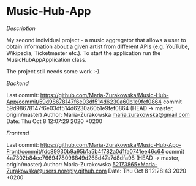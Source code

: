 # Music-Hub-App

*Description*

My second individual project - a music aggregator that allows a user to obtain information about a given artist from different APIs 
(e.g. YouTube, Wikipedia, Ticketmaster etc.).
To start the application run the MusicHubAppApplication class.

The project still needs some work :-).

*Backend*

Last commit:
https://github.com/Maria-Zurakowska/Music-Hub-App/commit/59d98678147f6e03df514d6230a60b1e9fef0864
commit 59d98678147f6e03df514d6230a60b1e9fef0864 (HEAD -> master, origin/master)
Author: Maria-Zurakowska <maria.zurakowska@gmail.com>
Date:   Thu Oct 8 12:07:29 2020 +0200

*Frontend*

Last commit:
https://github.com/Maria-Zurakowska/Music-Hub-App-Front/commit/fdc89930b9a95b1a5b4f782a0d1fa0741ee46c64
commit 4a7302b84ee7669478096849d265d47a7d8dfa98 (HEAD -> master, origin/master)
Author: Maria-Zurakowska <52173865+Maria-Zurakowska@users.noreply.github.com>
Date:   Thu Oct 8 12:28:43 2020 +0200

